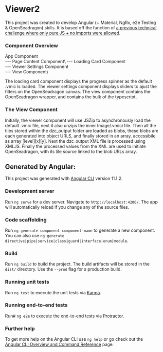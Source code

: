 # Viewer2

This project was created to develop Angular (+ Material, NgRx, e2e Testing & OpenSeadragon) skills. It is based off the function of [a previous technical challenge where only pure JS + no imports were allowed](https://github.com/mcost45/Web-Based-Slide-Viewer).

### Component Overview

App Component\
    --- Page Content Component\\
        --- Loading Card Component\
        --- Viewer Settings Component\
        --- View Component\

The loading card component displays the progress spinner as the default .vmic is loaded. The viewer settings component displays sliders to ajust the filters on the OpenSeadragon canvas. The view component contains the OpenSeadragon wrapper, and contains the bulk of the typescript.

### The View Component

Initially, the viewer component will use JSZip to asynchronously load the default .vmic file, next it also unzips the inner Image/.vmici file. Then all the tiles stored within the dzc_output folder are loaded as blobs, these blobs are each generated into object URLS, and finally stored in an array, accessibile as array \[level\]\[x\]\[y\]. Next the dzc_output XML file is processed using XMLJS. Finally the processed values from the XML are used to initiate OpenSeadragon, with its tile source linked to the blob URLs array.

## Generated by Angular:

This project was generated with [Angular CLI](https://github.com/angular/angular-cli) version 11.1.2.

### Development server

Run `ng serve` for a dev server. Navigate to `http://localhost:4200/`. The app will automatically reload if you change any of the source files.

### Code scaffolding

Run `ng generate component component-name` to generate a new component. You can also use `ng generate directive|pipe|service|class|guard|interface|enum|module`.

### Build

Run `ng build` to build the project. The build artifacts will be stored in the `dist/` directory. Use the `--prod` flag for a production build.

### Running unit tests

Run `ng test` to execute the unit tests via [Karma](https://karma-runner.github.io).

### Running end-to-end tests

Run# `ng e2e` to execute the end-to-end tests via [Protractor](http://www.protractortest.org/).

### Further help

To get more help on the Angular CLI use `ng help` or go check out the [Angular CLI Overview and Command Reference](https://angular.io/cli) page.
